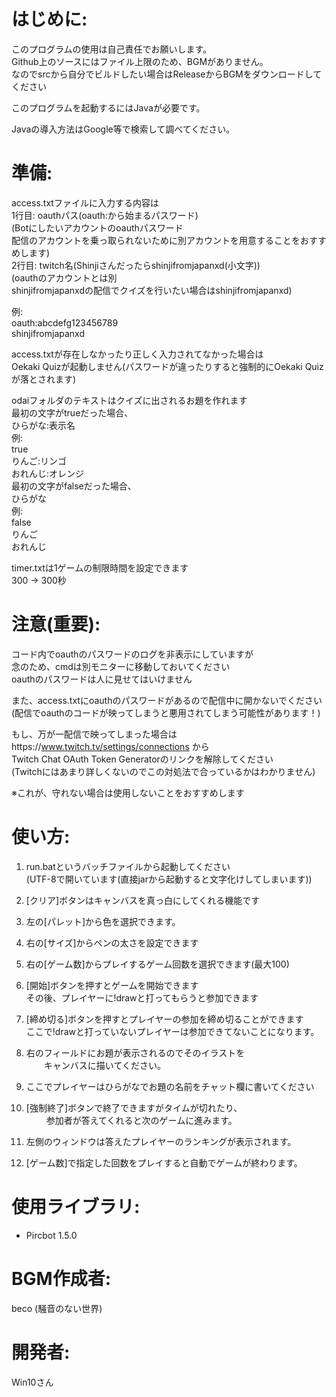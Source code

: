 # はじめに:
 このプログラムの使用は自己責任でお願いします。  
 Github上のソースにはファイル上限のため、BGMがありません。  
 なのでsrcから自分でビルドしたい場合はReleaseからBGMをダウンロードしてください  
  
 このプログラムを起動するにはJavaが必要です。  
  
 Javaの導入方法はGoogle等で検索して調べてください。  
  
# 準備:
 access.txtファイルに入力する内容は  
 1行目: oauthパス(oauth:から始まるパスワード)  
         (Botにしたいアカウントのoauthパスワード  
          配信のアカウントを乗っ取られないために別アカウントを用意することをおすすめします)  
 2行目: twitch名(Shinjiさんだったらshinjifromjapanxd(小文字))  
         (oauthのアカウントとは別  
          shinjifromjapanxdの配信でクイズを行いたい場合はshinjifromjapanxd)  
   
 例:  
  oauth:abcdefg123456789  
  shinjifromjapanxd  
   
 access.txtが存在しなかったり正しく入力されてなかった場合は  
 Oekaki Quizが起動しません(パスワードが違ったりすると強制的にOekaki Quizが落とされます)  
  
 odaiフォルダのテキストはクイズに出されるお題を作れます  
 最初の文字がtrueだった場合、  
  ひらがな:表示名  
  例:  
   true  
   りんご:リンゴ  
   おれんじ:オレンジ  
 最初の文字がfalseだった場合、  
  ひらがな  
  例:  
   false  
   りんご  
   おれんじ  
  
 timer.txtは1ゲームの制限時間を設定できます  
  300 → 300秒  
  
# 注意(重要):
 コード内でoauthのパスワードのログを非表示にしていますが  
 念のため、cmdは別モニターに移動しておいてください  
 oauthのパスワードは人に見せてはいけません  

 また、access.txtにoauthのパスワードがあるので配信中に開かないでください  
  (配信でoauthのコードが映ってしまうと悪用されてしまう可能性があります！)  
 
 もし、万が一配信で映ってしまった場合はhttps://www.twitch.tv/settings/connections から  
 Twitch Chat OAuth Token Generatorのリンクを解除してください  
  (Twitchにはあまり詳しくないのでこの対処法で合っているかはわかりません)  

 ※これが、守れない場合は使用しないことをおすすめします  

# 使い方:
 1. run.batというバッチファイルから起動してください  
     (UTF-8で開いています(直接jarから起動すると文字化けしてしまいます))  
  
 2. [クリア]ボタンはキャンバスを真っ白にしてくれる機能です  
  
 3. 左の[パレット]から色を選択できます。  
  
 4. 右の[サイズ]からペンの太さを設定できます  
  
 5. 右の[ゲーム数]からプレイするゲーム回数を選択できます(最大100)  
  
 6. [開始]ボタンを押すとゲームを開始できます  
    その後、プレイヤーに!drawと打ってもらうと参加できます  
  
 7. [締め切る]ボタンを押すとプレイヤーの参加を締め切ることができます  
    ここで!drawと打っていないプレイヤーは参加できてないことになります。  
  
 8. 右のフィールドにお題が表示されるのでそのイラストを  
　　キャンバスに描いてください。  
  
 9. ここでプレイヤーはひらがなでお題の名前をチャット欄に書いてください  
  
 10. [強制終了]ボタンで終了できますがタイムが切れたり、  
　　 参加者が答えてくれると次のゲームに進みます。  
  
 11. 左側のウィンドウは答えたプレイヤーのランキングが表示されます。  
  
 12. [ゲーム数]で指定した回数をプレイすると自動でゲームが終わります。  
  
# 使用ライブラリ:
 - Pircbot 1.5.0  
  
# BGM作成者:
 beco (騒音のない世界)  
  
# 開発者:
 Win10さん  
